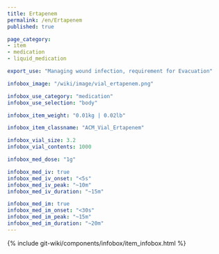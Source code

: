 ```yaml
---
title: Ertapenem
permalink: /en/Ertapenem
published: true

page_category:
- item
- medication
- liquid_medication

export_use: "Managing wound infection, requirement for Evacuation"

infobox_image: "/wiki/image/vial_ertapenem.png"

infobox_use_category: "medication"
infobox_use_selection: "body"

infobox_item_weight: "0.01kg | 0.02lb"

infobox_item_classname: "ACM_Vial_Ertapenem"

infobox_vial_size: 3.2
infobox_vial_contents: 1000

infobox_med_dose: "1g"

infobox_med_iv: true
infobox_med_iv_onset: "<5s"
infobox_med_iv_peak: "~10m"
infobox_med_iv_duration: "~15m"

infobox_med_im: true
infobox_med_im_onset: "<30s"
infobox_med_im_peak: "~15m"
infobox_med_im_duration: "~20m"
---
```


{% include git-wiki/components/infobox/item_infobox.html %}